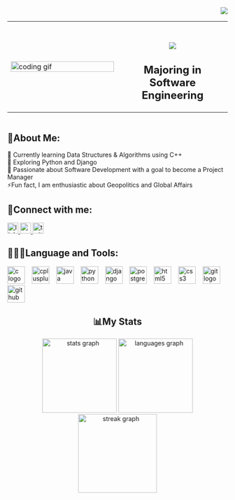 <div align="right">
  <img src="https://visitor-badge.laobi.icu/badge?page_id=nabil0203.nabil0203&left_text=Total%20Visit"  />
</div>

<div style="overflow-x:auto;">
  <table width="100%" border="0" cellspacing="0" cellpadding="0">
    <tr>
      <td width="50%" valign="middle">
        <img src="https://s3.gifyu.com/images/bSNX6.gif" alt="coding gif" width="100%" />
      </td>
      <td width="50%" valign="middle" align="center">
        <h1 align="center"><img src="https://readme-typing-svg.herokuapp.com/?font=Righteous&size=35&center=true&vCenter=true&width=500&height=70&duration=3000&lines=Hi+There!+👋;+I'm+Nabil!;" /></h1>
        <h2 align="center">Majoring in Software Engineering</h2>
      </td>
    </tr>
  </table>
</div>


###


<h2 align="left">🎯About Me:</h2>
<p align="left">
  🌱 Currently learning Data Structures & Algorithms using C++<br>
  🔭 Exploring Python and Django<br>
  💬 Passionate about Software Development with a goal to become a Project Manager<br>
  ⚡Fun fact, I am enthusiastic about Geopolitics and Global Affairs
</p>

###

<h2 align="left">🔗Connect with me:</h2>
<div align="left">
  <a href="https://www.linkedin.com/in/nabil0203" target="_blank">
    <img src="https://img.shields.io/static/v1?message=LinkedIn&logo=linkedin&label=&color=0077B5&logoColor=white&labelColor=&style=for-the-badge" height="25" alt="linkedin logo"  />
  </a>
  <a href="mailto:nabilahmed0203@gmail.com" target="_blank">
    <img src="https://img.shields.io/static/v1?message=Gmail&logo=gmail&label=&color=D14836&logoColor=white&labelColor=&style=for-the-badge" height="25" alt="gmail logo"  />
  </a>
  <a href="https://x.com/blaze_0203" target="_blank">
    <img src="https://img.shields.io/static/v1?message=Twitter&logo=twitter&label=&color=1DA1F2&logoColor=white&labelColor=&style=for-the-badge" height="25" alt="twitter logo"  />
  </a>
</div>

###

<h2 align="left">👨🏻‍💻Language and Tools:</h2>
<div align="left">
  <img src="https://skillicons.dev/icons?i=c" height="40" alt="c logo"  />
  <img width="8" />
  <img src="https://skillicons.dev/icons?i=cpp" height="40" alt="cplusplus logo"  />
  <img width="8" />
  <img src="https://skillicons.dev/icons?i=java" height="40" alt="java logo"  />
  <img width="8" />
  <img src="https://skillicons.dev/icons?i=py" height="40" alt="python logo"  />
  <img width="8" />
  <img src="https://skillicons.dev/icons?i=django" height="40" alt="django logo"  />
  <img width="8" />
  <img src="https://skillicons.dev/icons?i=postgres" height="40" alt="postgresql logo"  />
  <img width="8" />
  <img src="https://skillicons.dev/icons?i=html" height="40" alt="html5 logo"  />
  <img width="8" />
  <img src="https://skillicons.dev/icons?i=css" height="40" alt="css3 logo"  />
  <img width="8" />
  <img src="https://skillicons.dev/icons?i=git" height="40" alt="git logo"  />
  <img width="8" />
  <img src="https://skillicons.dev/icons?i=github" height="40" alt="github logo"  />
</div>

###

<h2 align="center">📊My Stats</h2>
<div align="center">
  <img src="https://github-readme-stats.vercel.app/api?username=nabil0203&hide_title=false&hide_rank=false&show_icons=true&include_all_commits=true&count_private=false&disable_animations=false&theme=dracula&locale=en&hide_border=false&order=1&custom_title=GitHub%20Stats" height="170" alt="stats graph"  />
  <img src="https://github-readme-stats.vercel.app/api/top-langs?username=nabil0203&locale=en&hide_title=false&layout=compact&card_width=320&langs_count=6&theme=dracula&hide_border=false&order=2&custom_title=Languages" height="170" alt="languages graph"  />
  <img src="https://streak-stats.demolab.com?user=nabil0203&locale=en&mode=weekly&theme=dark&hide_border=false&border_radius=5&order=3" height="180" alt="streak graph"  />
</div>


<!-- https://profile-readme-generator.com -->
